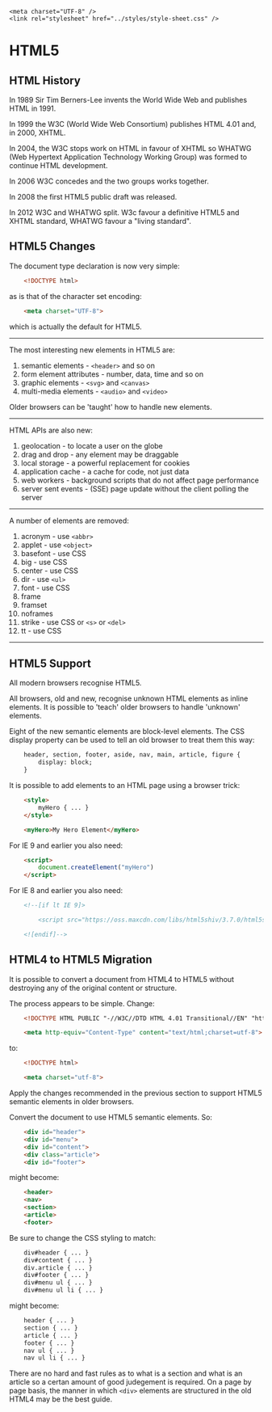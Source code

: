 <!DOCTYPE html>
<html lang="en-GB">
    <!-- notes-html by NewForester:  a series of notes on HTML5 written after studying the HTML Tutorial @ W3Schools -->

<head>
    <title>HTML5: Html5</title>
    <meta charset="UTF-8" />
    <meta name="description" content="Notes on HTML5 made while following the HTML Tutorial @ W3Schools" />
    <meta name="keywords" content="HTML" />
    <meta name="author" content="NewForester" />
    <meta name="viewport" content="width=device-width, initial-scale=1.0" />

    <meta charset="UTF-8" />
    <link rel="stylesheet" href="../styles/style-sheet.css" />
</head>

<body>

# HTML5

## HTML History

In 1989 Sir Tim Berners-Lee invents the World Wide Web and publishes HTML in 1991.

In 1999 the W3C (World Wide Web Consortium) publishes HTML 4.01 and, in 2000, XHTML.

In 2004, the W3C stops work on HTML in favour of XHTML so WHATWG
(Web Hypertext Application Technology Working Group) was formed to continue HTML development.

In 2006 W3C concedes and the two groups works together.

In 2008 the first HTML5 public draft was released.

In 2012 W3C and WHATWG split.
W3c favour a definitive HTML5 and XHTML standard, WHATWG favour a "living standard".


## HTML5 Changes

The document type declaration is now very simple:

```html
    <!DOCTYPE html>
```

as is that of the character set encoding:

```html
    <meta charset="UTF-8">
```

which is actually the default for HTML5.


<hr /><!-- New Elements -->

The most interesting new elements in HTML5 are:

 1. semantic elements         - `<header>` and so on
 1. form element attributes   - number, data, time and so on
 1. graphic elements          - `<svg>` and `<canvas>`
 1. multi-media elements      - `<audio>` and `<video>`

Older browsers can be 'taught' how to handle new elements.


<hr /><!-- HTML APIs -->

HTML APIs are also new:

 1. geolocation           - to locate a user on the globe
 1. drag and drop         - any element may be draggable
 1. local storage         - a powerful replacement for cookies
 1. application cache     - a cache for code, not just data
 1. web workers           - background scripts that do not affect page performance
 1. server sent events    - (SSE) page update without the client polling the server


<hr /><!-- Elements removed -->

A number of elements are removed:

 1. acronym     - use `<abbr>`
 1. applet      - use `<object>`
 1. basefont    - use CSS
 1. big         - use CSS
 1. center      - use CSS
 1. dir         - use `<ul>`
 1. font        - use CSS
 1. frame
 1. framset
 1. noframes
 1. strike      - use CSS or `<s>` or `<del>`
 1. tt          - use CSS

<hr />


## HTML5 Support

All modern browsers recognise HTML5.

All browsers, old and new, recognise unknown HTML elements as inline elements.
It is possible to 'teach' older browsers to handle 'unknown' elements.

Eight of the new semantic elements are block-level elements.
The CSS display property can be used to tell an old browser to treat them this way:

```html
    header, section, footer, aside, nav, main, article, figure {
        display: block;
    }
```

It is possible to add elements to an HTML page using a browser trick:

```html
    <style>
        myHero { ... }
    </style>

    <myHero>My Hero Element</myHero>
```

For IE 9 and earlier you also need:

```html
    <script>
        document.createElement("myHero")
    </script>
```

For IE 8 and earlier you also need:

```html
    <!--[if lt IE 9]>

        <script src="https://oss.maxcdn.com/libs/html5shiv/3.7.0/html5shiv.js"></script>

    <![endif]-->
```

## HTML4 to HTML5 Migration

It is possible to convert a document from HTML4 to HTML5 without destroying any of the original content or structure.

The process appears to be simple.
Change:

```html
    <!DOCTYPE HTML PUBLIC "-//W3C//DTD HTML 4.01 Transitional//EN" "http://www.w3.org/TR/html4/loose.dtd">

    <meta http-equiv="Content-Type" content="text/html;charset=utf-8">
```

to:

```html
    <!DOCTYPE html>

    <meta charset="utf-8">
```

Apply the changes recommended in the previous section to support HTML5 semantic elements in older browsers.

Convert the document to use HTML5 semantic elements.  So:

```html
    <div id="header">
    <div id="menu">
    <div id="content">
    <div class="article">
    <div id="footer">
```

might become:

```html
    <header>
    <nav>
    <section>
    <article>
    <footer>
```

Be sure to change the CSS styling to match:

```html
    div#header { ... }
    div#content { ... }
    div.article { ... }
    div#footer { ... }
    div#menu ul { ... }
    div#menu ul li { ... }
```

might become:

```html
    header { ... }
    section { ... }
    article { ... }
    footer { ... }
    nav ul { ... }
    nav ul li { ... }
```

There are no hard and fast rules as to what is a section and what is an article so a certan amount of good judegement is required.
On a page by page basis, the manner in which `<div>` elements are structured in the old HTML4 may be the best guide.

</body>
</html>
